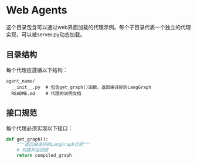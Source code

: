 # Web Agents

这个目录包含可以通过web界面加载的代理示例。每个子目录代表一个独立的代理实现，可以被server.py动态加载。

## 目录结构

每个代理应遵循以下结构：

```
agent_name/
  __init__.py  # 包含get_graph()函数，返回编译好的LangGraph
  README.md    # 代理的说明文档
```

## 接口规范

每个代理必须实现以下接口：

```python
def get_graph():
    """返回编译好的LangGraph实例"""
    # 构建并返回图
    return compiled_graph
```